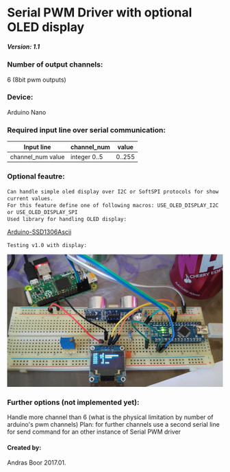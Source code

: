# Serial PWM Driver with optional OLED display

##### Version: 1.1

### Number of output channels:
6 (8bit pwm outputs)

### Device:
Arduino Nano

### Required input line over serial communication:

| Input line        | channel_num   | value  |
| ----------------- | ------------- | ------ |
| channel_num value | integer 0..5  | 0..255 |


### Optional feautre:
    Can handle simple oled display over I2C or SoftSPI protocols for show current values.
    For this feature define one of following macros: USE_OLED_DISPLAY_I2C or USE_OLED_DISPLAY_SPI
    Used library for handling OLED display:
[Arduino-SSD1306Ascii](https://github.com/bbkbarbar/Arduino-SSD1306Ascii)

    Testing v1.0 with display:
![Testing @ v1.0](https://github.com/bbkbarbar/Serial_PWM_Driver_with_OLED/blob/master/Documents/Testing_v1_0.png "Testing @ v1.0")


### Further options (not implemented yet):
Handle more channel than 6 (what is the physical limitation by number of arduino's pwm channels)
Plan: for further channels use a second serial line
for send command for an other instance of Serial PWM driver


#### Created by:
Andras Boor
2017.01.
